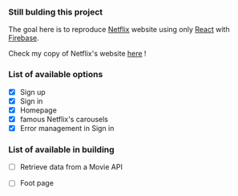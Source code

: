 ### Still bulding this project

The goal here is to reproduce [Netflix](https://www.netflix.com/) website using only [React](https://react.dev/) with [Firebase](https://firebase.google.com/).

Check my copy of Netflix's website [here](https://netblix-5ba89.web.app) !

### List of available options
- [X] Sign up
- [X] Sign in
- [X] Homepage
- [X] famous Netflix's carousels
- [X] Error management in Sign in

### List of available in building

- [ ] Retrieve data from a Movie API
- [ ] Foot page

